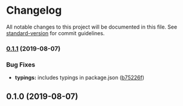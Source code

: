# Changelog

All notable changes to this project will be documented in this file. See [standard-version](https://github.com/conventional-changelog/standard-version) for commit guidelines.

### [0.1.1](https://github.com/dirkluijk/observable-matchers/compare/v0.1.0...v0.1.1) (2019-08-07)


### Bug Fixes

* **typings:** includes typings in package.json ([b75226f](https://github.com/dirkluijk/observable-matchers/commit/b75226f))

## 0.1.0 (2019-08-07)
